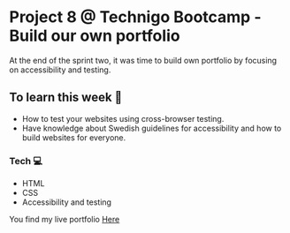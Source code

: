 

# Project 8 @ Technigo Bootcamp  - Build our own portfolio

At the end of the sprint two, it was time to build own portfolio by focusing on accessibility and testing.

## To learn this week 🧠

- How to test your websites using cross-browser testing.
- Have knowledge about Swedish guidelines for accessibility and how to build websites for everyone.


### Tech  💻

- HTML
- CSS
- Accessibility and testing 


You find my live portfolio [Here](https://my-portfolio-by-nasim.netlify.com/)

